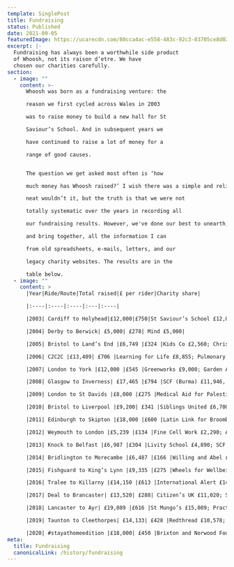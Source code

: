 ```yaml
---
template: SinglePost
title: Fundraising
status: Published
date: 2021-09-05
featuredImage: https://ucarecdn.com/80cca4ac-e558-483c-92c3-03705ce8d026/
excerpt: |-
  Fundraising has always been a worthwhile side product
  of Whoosh, not its raison d’etre. We have
  chosen our charities carefully.
section:
  - image: ""
    content: >-
      Whoosh was born as a fundraising venture: the

      reason we first cycled across Wales in 2003

      was to raise money to build a new hall for St

      Saviour’s School. And in subsequent years we

      have continued to raise a lot of money for a

      range of good causes.


      The question we get asked most often is ‘how

      much money has Whoosh raised?’ I wish there was a simple and reliable answer. That would be

      neat wouldn’t it, but the truth is that we were not

      totally systematic over the years in recording all

      our fundraising results. However, we've done our best to unearth,

      and bring together, all the information I can

      from old spreadsheets, e-mails, letters, and our

      legacy charity websites. The results are in the

      table below.
  - image: ""
    content: >
      |Year|Ride/Route|Total raised|£ per rider|Charity share|

      |:----|:----|:----|:---|:----|

      |2003| Cardiff to Holyhead|£12,000|£750|St Saviour’s School £12,000|

      |2004| Derby to Berwick| £5,000| £278| Mind £5,000|

      |2005| Bristol to Land’s End |£6,749 |£324 |Kids Co £2,560; Christian Aid £1,787; StChristopher’s £1,344; Leukaemia Research £788|

      |2006| C2C2C |£13,409| £706 |Learning for Life £8,855; Pulmonary Hypertension Assoc £3,153; Red Cross £760; Kids Co £641|

      |2007| London to York |£12,000 |£545 |Greenworks £9,000; Garden Africa £3,000

      |2008| Glasgow to Inverness| £17,465 |£794 |SCF (Burma) £11,946, MT Clinic £2,199; MCP Orphanage £1,170; Greenworks £1,250; Magnet School £900|

      |2009| London to St Davids |£8,000 |£275 |Medical Aid for Palestine £3,500; Kinetica Blocko £1,500; St Saviour’s School £1,500; Greenworks £1,000; Oxfam £500 |

      |2010| Bristol to Liverpool |£9,200| £341 |Siblings United £6,700; Christian Aid (Haiti) £2,500

      |2011| Edinburgh to Skipton |£18,000 |£600 |Latin Link for Broombush Nursery £18,000

      |2012| Weymouth to London |£5,239 |£134 |Fine Cell Work £2,290; Afghan Aid £2,249

      |2013| Knock to Belfast |£6,987 |£304 |Livity School £4,890; SCF (Syria) £2,097

      |2014| Bridlington to Morecambe |£6,487 |£166 |Willing and Abel £3,938; Southside YLA £1,477;Book Aid £1,072

      |2015| Fishguard to King’s Lynn |£9,335 |£275 |Wheels for Wellbeing £8,000; CODEP £1,335 

      |2016| Tralee to Killarny |£14,150 |£613 |International Alert £14,150

      |2017| Deal to Brancaster| £13,520| £288| Citizen’s UK £11,020; St Saviour’s School £2,500

      |2018| Lancaster to Ayr| £19,089 |£616 |St Mungo’s £15,089; Practical Action £4,000

      |2019| Taunton to Cleethorpes| £14,133| £428 |Redthread £10,578; Bees for Development £3,555

      |2020| #stayathomeedition |£18,000| £450 |Brixton and Norwood Foodbank £17,000Computers for Tulse Hill £400
meta:
  title: Fundraising
  canonicalLink: /history/fundraising
---
```

